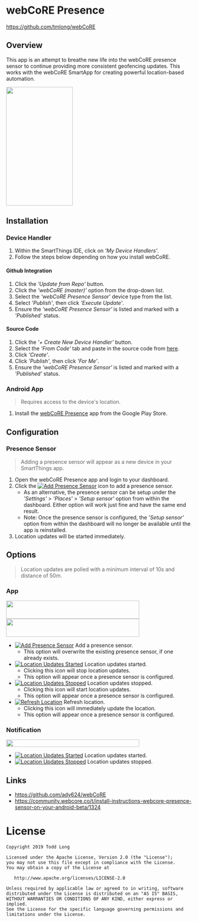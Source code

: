 # webCoRE Presence

https://github.com/tmlong/webCoRE

## Overview

This app is an attempt to breathe new life into the webCoRE presence sensor to continue providing more consistent geofencing updates. This works with the webCoRE SmartApp for creating powerful location-based automation.

<img src="https://i.imgur.com/GtXMZBt.png" width="180" height="320">

## Installation

### Device Handler

1. Within the SmartThings IDE, click on *'My Device Handlers'*.
1. Follow the steps below depending on how you install webCoRE.

#### Github Integration
1. Click the *'Update from Repo'* button.
1. Click the *'webCoRE (master)'* option from the drop-down list.
1. Select the *'webCoRE Presence Sensor*' device type from the list.
1. Select *'Publish'*, then click *'Execute Update'*.
1. Ensure the *'webCoRE Presence Sensor'* is listed and marked with a *'Published'* status.

#### Source Code
1. Click the *'+ Create New Device Handler'* button.
1. Select the *'From Code'* tab and paste in the source code from [here](https://raw.githubusercontent.com/ady624/webCoRE/master/devicetypes/ady624/webcore-presence-sensor.src/webcore-presence-sensor.groovy).
1. Click *'Create'*.
1. Click *'Publish'*, then click *'For Me'*.
1. Ensure the *'webCoRE Presence Sensor'* is listed and marked with a *'Published'* status.

### Android App

> Requires access to the device's location.

1. Install the [webCoRE Presence](https://play.google.com/store/apps/details?id=com.longfocus.webcorepresence) app from the Google Play Store.

## Configuration

### Presence Sensor

> Adding a presence sensor will appear as a new device in your SmartThings app.

1. Open the webCoRE Presence app and login to your dashboard.
1. Click the [![Add Presence Sensor](https://i.imgur.com/IhUEp9G.png "Add Presence Sensor")](#presence-sensor) icon to add a presence sensor.
   * As an alternative, the presence sensor can be setup under the *'Settings'* > *'Places'* > *'Setup sensor'* option from within the dashboard. Either option will work just fine and have the same end result.
   * Note: Once the presence sensor is configured, the *'Setup sensor'* option from within the dashboard will no longer be available until the app is reinstalled.
1. Location updates will be started immediately.

## Options

> Location updates are polled with a minimum interval of 10s and distance of 50m.

### App

<img src="https://i.imgur.com/snrMbMx.png" width="360" height="49">
<img src="https://i.imgur.com/y4UC1xa.png" width="360" height="49">

* [![Add Presence Sensor](https://i.imgur.com/IhUEp9G.png "Add Presence Sensor")](#app) Add a presence sensor.
  * This option will overwrite the existing presence sensor, if one already exists.
* [![Location Updates Started](https://i.imgur.com/bSJt5vN.png "Location Updates Started")](#app) Location updates started.
  * Clicking this icon will stop location updates.
  * This option will appear once a presence sensor is configured.
* [![Location Updates Stopped](https://i.imgur.com/1lkoGf2.png "Location Updates Stopped")](#app) Location updates stopped.
  * Clicking this icon will start location updates.
  * This option will appear once a presence sensor is configured.
* [![Refresh Location](https://i.imgur.com/7vhVaw6.png "Refresh Location")](#app) Refresh location.
  * Clicking this icon will immediately update the location.
  * This option will appear once a presence sensor is configured.

### Notification

<img src="https://i.imgur.com/97Jpbij.png" width="360" height="20">

* [![Location Updates Started](https://i.imgur.com/CJVO5eU.png "Location Updates Started")](#notification) Location updates started.
* [![Location Updates Stopped](https://i.imgur.com/fN6nkRq.png "Location Updates Stopped")](#notification) Location updates stopped.

## Links

- https://github.com/ady624/webCoRE
- https://community.webcore.co/t/install-instructions-webcore-presence-sensor-on-your-android-beta/1324

License
=======

    Copyright 2019 Todd Long

    Licensed under the Apache License, Version 2.0 (the "License");
    you may not use this file except in compliance with the License.
    You may obtain a copy of the License at

       http://www.apache.org/licenses/LICENSE-2.0

    Unless required by applicable law or agreed to in writing, software
    distributed under the License is distributed on an "AS IS" BASIS,
    WITHOUT WARRANTIES OR CONDITIONS OF ANY KIND, either express or implied.
    See the License for the specific language governing permissions and
    limitations under the License.